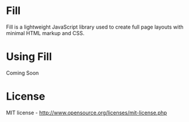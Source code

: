 Fill
====

Fill is a lightweight JavaScript library used to create full page layouts with minimal HTML markup and CSS.

# Using Fill
Coming Soon

# License

MIT license - http://www.opensource.org/licenses/mit-license.php
